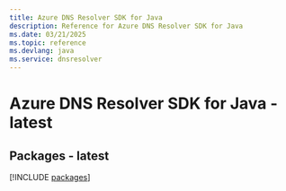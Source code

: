 ```yaml
---
title: Azure DNS Resolver SDK for Java
description: Reference for Azure DNS Resolver SDK for Java
ms.date: 03/21/2025
ms.topic: reference
ms.devlang: java
ms.service: dnsresolver
---
```

# Azure DNS Resolver SDK for Java - latest
## Packages - latest
[!INCLUDE [packages](dns-resolver-index.md)]